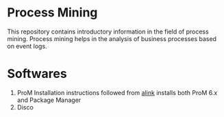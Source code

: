 # Process Mining
This repository contains introductory information in the field of process mining. Process mining helps in the analysis of business processes based on event logs. 

# Softwares
1. ProM
  Installation instructions followed from [alink](http://www.promtools.org/doku.php?id=gettingstarted:installation) installs both ProM 6.x and Package Manager
2. Disco 


